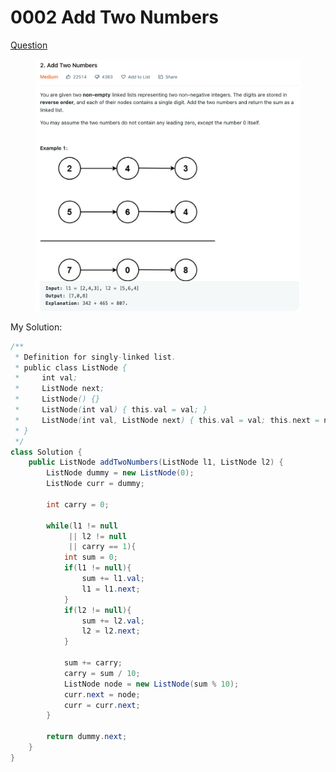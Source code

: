 # 0002 Add Two Numbers

[Question](https://leetcode.com/problems/add-two-numbers/)

<figure><img src="../.gitbook/assets/image.png" alt=""><figcaption></figcaption></figure>



My Solution:

```java
/**
 * Definition for singly-linked list.
 * public class ListNode {
 *     int val;
 *     ListNode next;
 *     ListNode() {}
 *     ListNode(int val) { this.val = val; }
 *     ListNode(int val, ListNode next) { this.val = val; this.next = next; }
 * }
 */
class Solution {
    public ListNode addTwoNumbers(ListNode l1, ListNode l2) {
        ListNode dummy = new ListNode(0);
        ListNode curr = dummy;
        
        int carry = 0;
        
        while(l1 != null
             || l2 != null
             || carry == 1){
            int sum = 0;
            if(l1 != null){
                sum += l1.val;
                l1 = l1.next;
            }
            if(l2 != null){
                sum += l2.val;
                l2 = l2.next;
            }
            
            sum += carry;
            carry = sum / 10;
            ListNode node = new ListNode(sum % 10);
            curr.next = node;
            curr = curr.next;
        }
        
        return dummy.next;
    }
}
```
